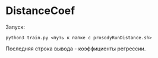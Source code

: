 # DistanceCoef

Запуск: 

```
python3 train.py <путь к папке c prosodyRunDistance.sh>
```

Последняя строка вывода - коэффициенты регрессии.
